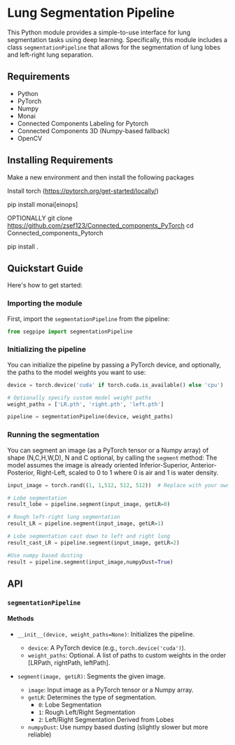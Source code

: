# Lung Segmentation Pipeline

This Python module provides a simple-to-use interface for lung segmentation tasks using deep learning. Specifically, this module includes a class `segmentationPipeline` that allows for the segmentation of lung lobes and left-right lung separation.

## Requirements

- Python
- PyTorch
- Numpy
- Monai
- Connected Components Labeling for Pytorch
- Connected Components 3D (Numpy-based fallback)
- OpenCV

## Installing Requirements
Make a new environment and then install the following packages

Install torch (https://pytorch.org/get-started/locally/)

pip install monai[einops]

OPTIONALLY
git clone https://github.com/zsef123/Connected_components_PyTorch
cd Connected_components_Pytorch


pip install .


## Quickstart Guide

Here's how to get started:

### Importing the module

First, import the `segmentationPipeline` from the pipeline:

```python
from segpipe import segmentationPipeline
```

### Initializing the pipeline

You can initialize the pipeline by passing a PyTorch device, and optionally, the paths to the model weights you want to use:

```python
device = torch.device('cuda' if torch.cuda.is_available() else 'cpu')

# Optionally specify custom model weight paths
weight_paths = ['LR.pth', 'right.pth', 'left.pth']

pipeline = segmentationPipeline(device, weight_paths)
```

### Running the segmentation

You can segment an image (as a PyTorch tensor or a Numpy array) of shape (N,C,H,W,D), N and C optional,  by calling the `segment` method:
The model assumes the image is already oriented Inferior-Superior, Anterior-Posterior, Right-Left, scaled to 0 to 1 where 0 is air and 1 is water density.
```python
input_image = torch.rand((1, 1,512, 512, 512))  # Replace with your own image tensor

# Lobe segmentation
result_lobe = pipeline.segment(input_image, getLR=0)

# Rough left-right lung segmentation
result_LR = pipeline.segment(input_image, getLR=1)

# Lobe segmentation cast down to left and right lung
result_cast_LR = pipeline.segment(input_image, getLR=2)

#Use numpy based dusting
result = pipeline.segment(input_image,numpyDust=True)
```


## API

### `segmentationPipeline`

#### Methods

- `__init__(device, weight_paths=None)`: Initializes the pipeline.
  - `device`: A PyTorch device (e.g., `torch.device('cuda')`).
  - `weight_paths`: Optional. A list of paths to custom weights in the order [LRPath, rightPath, leftPath].

- `segment(image, getLR)`: Segments the given image.
  - `image`: Input image as a PyTorch tensor or a Numpy array.
  - `getLR`: Determines the type of segmentation.
    - `0`: Lobe Segmentation
    - `1`: Rough Left/Right Segmentation
    - `2`: Left/Right Segmentation Derived from Lobes
  - `numpyDust`: Use numpy based dusting (slightly slower but more reliable)